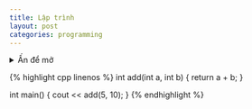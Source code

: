 ```yaml
---
title: Lập trình
layout: post
categories: programming
---
```


<details>
  <summary>Ấn để mở</summary>
  
  {% highlight javascript linenos %}
  var rawr = ["r", "a", "w", "r"]; 
  {% endhighlight %}
  
</details>

{% highlight cpp linenos %}
int add(int a, int b) {
  return a + b;
}

int main() {
  cout << add(5, 10);
}
{% endhighlight %}
